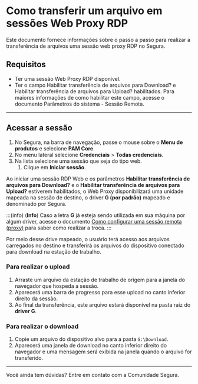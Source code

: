 # Como transferir um arquivo em sessões Web Proxy RDP

Este documento fornece informações sobre o passo a passo para realizar a transferência de arquivos uma sessão web proxy RDP no Segura.

## Requisitos

* Ter uma sessão Web Proxy RDP disponível.
* Ter o campo Habilitar transferência de arquivos para Download? e Habilitar transferência de arquivos para Upload? habilitados. Para maiores informações de como habilitar este campo, acesse o documento Parâmetros do sistema - Sessão Remota.

---
## Acessar a sessão

1. No Segura, na barra de navegação, passe o mouse sobre o **Menu de produtos** e selecione **PAM Core**.
2. No menu lateral selecione **Credenciais** > **Todas credenciais**.
3. Na lista selecione uma sessão que seja do tipo web.
    1. Clique em **Iniciar sessão**.

Ao iniciar uma sessão RDP Web e os parâmetros **Habilitar transferência de arquivos para Download?** e o **Habilitar transferência de arquivos para Upload?** estiverem habilitados, o Web Proxy disponibilizará uma unidade mapeada na sessão de destino, o driver **G (por padrão)** mapeado e denominado por Segura.

:::(info) (**Info**)
Caso a letra **G** já esteja sendo utilizada em sua máquina por algum driver, acesse o documento [Como configurar uma sessão remota (proxy)](/v4/docs/pt/pam-session-configure-remote-session-proxy) para saber como realizar a troca.
:::

Por meio desse drive mapeado, o usuário terá acesso aos arquivos carregados no destino e transferirá os arquivos do dispositivo conectado para download na estação de trabalho.

### Para realizar o upload

1. Arraste um arquivo da estação de trabalho de origem para a janela do navegador que hospeda a sessão.
2. Aparecerá uma barra de progresso para esse upload no canto inferior direito da sessão.
3. Ao final da transferência, este arquivo estará disponível na pasta raiz do **driver G**.

### Para realizar o download

1. Copie um arquivo do dispositivo alvo para a pasta `G:\Download`.
2. Aparecerá uma janela de download no canto inferior direito do navegador e uma mensagem será exibida na janela quando o arquivo for transferido.

---
Você ainda tem dúvidas? Entre em contato com a Comunidade Segura.